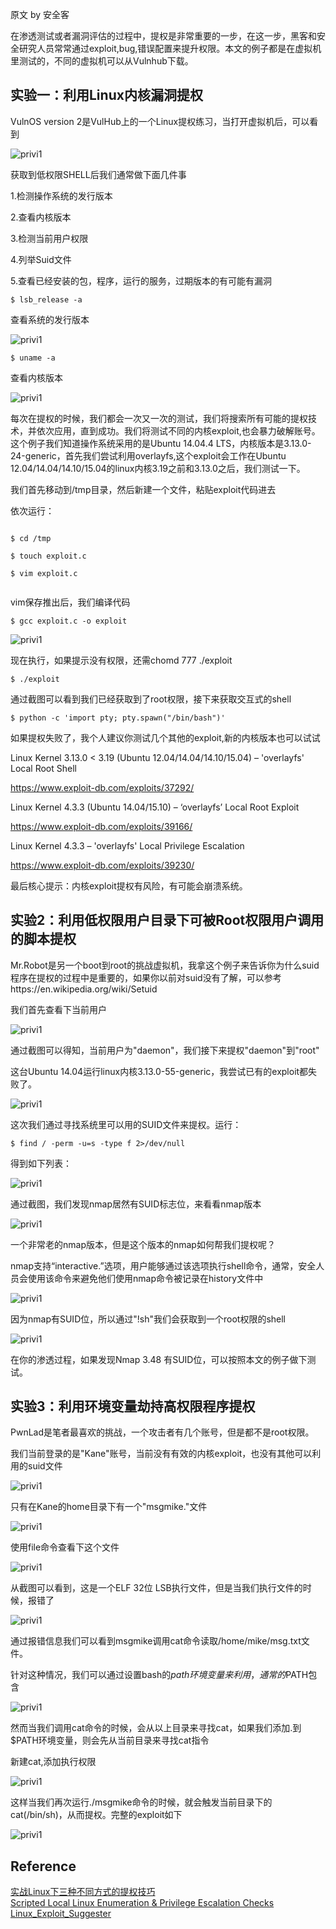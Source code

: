 原文 by 安全客在渗透测试或者漏洞评估的过程中，提权是非常重要的一步，在这一步，黑客和安全研究人员常常通过exploit,bug,错误配置来提升权限。本文的例子都是在虚拟机里测试的，不同的虚拟机可以从Vulnhub下载。  
  
## 实验一：利用Linux内核漏洞提权  
  
VulnOS version 2是VulHub上的一个Linux提权练习，当打开虚拟机后，可以看到  
![privi1](../pictures/privi1.png)  
  
  
获取到低权限SHELL后我们通常做下面几件事  
  
1.检测操作系统的发行版本  
  
2.查看内核版本  
  
3.检测当前用户权限  
  
4.列举Suid文件  
  
5.查看已经安装的包，程序，运行的服务，过期版本的有可能有漏洞  
  
  
`$ lsb_release -a`  
查看系统的发行版本  
![privi1](../pictures/privi2.png)  
  
  
  
  
  
`$ uname -a`  
查看内核版本  
![privi1](../pictures/privi3.png)  
  
  
  
每次在提权的时候，我们都会一次又一次的测试，我们将搜索所有可能的提权技术，并依次应用，直到成功。我们将测试不同的内核exploit,也会暴力破解账号。这个例子我们知道操作系统采用的是Ubuntu 14.04.4 LTS，内核版本是3.13.0-24-generic，首先我们尝试利用overlayfs,这个exploit会工作在Ubuntu 12.04/14.04/14.10/15.04的linux内核3.19之前和3.13.0之后，我们测试一下。  
  
我们首先移动到/tmp目录，然后新建一个文件，粘贴exploit代码进去  
  
依次运行：  
  
```  
$ cd /tmp  
$ touch exploit.c  
$ vim exploit.c  
```  
vim保存推出后，我们编译代码  
  
`$ gcc exploit.c -o exploit`  
![privi1](../pictures/privi4.png)  
  
  
现在执行，如果提示没有权限，还需chomd 777 ./exploit  
  
`$ ./exploit`  
  
  
通过截图可以看到我们已经获取到了root权限，接下来获取交互式的shell  
  
  
`$ python -c 'import pty; pty.spawn("/bin/bash")'`  
  
如果提权失败了，我个人建议你测试几个其他的exploit,新的内核版本也可以试试  
  
Linux Kernel 3.13.0 < 3.19 (Ubuntu 12.04/14.04/14.10/15.04) – 'overlayfs' Local Root Shell  
  
https://www.exploit-db.com/exploits/37292/  
  
Linux Kernel 4.3.3 (Ubuntu 14.04/15.10) – ‘overlayfs’ Local Root Exploit  
  
https://www.exploit-db.com/exploits/39166/  
  
Linux Kernel 4.3.3 – 'overlayfs' Local Privilege Escalation  
  
https://www.exploit-db.com/exploits/39230/  
  
最后核心提示：内核exploit提权有风险，有可能会崩溃系统。  
  
  
  
## 实验2：利用低权限用户目录下可被Root权限用户调用的脚本提权  
  
Mr.Robot是另一个boot到root的挑战虚拟机，我拿这个例子来告诉你为什么suid程序在提权的过程中是重要的，如果你以前对suid没有了解，可以参考https://en.wikipedia.org/wiki/Setuid  
  
我们首先查看下当前用户  
![privi1](../pictures/privi5.png)  
  
  
通过截图可以得知，当前用户为"daemon"，我们接下来提权"daemon"到"root"  
  
这台Ubuntu 14.04运行linux内核3.13.0-55-generic，我尝试已有的exploit都失败了。  
![privi1](../pictures/privi6.png)  
  
  
这次我们通过寻找系统里可以用的SUID文件来提权。运行：  
  
  
`$ find / -perm -u=s -type f 2>/dev/null`  
得到如下列表：  
![privi1](../pictures/privi7.png)  
  
通过截图，我们发现nmap居然有SUID标志位，来看看nmap版本  
  
![privi1](../pictures/privi8.png)  
  
一个非常老的nmap版本，但是这个版本的nmap如何帮我们提权呢？  
  
nmap支持“interactive.”选项，用户能够通过该选项执行shell命令，通常，安全人员会使用该命令来避免他们使用nmap命令被记录在history文件中  
![privi1](../pictures/privi9.png)  
  
  
因为nmap有SUID位，所以通过"!sh"我们会获取到一个root权限的shell  
![privi1](../pictures/privi10.png)  
  
  
在你的渗透过程，如果发现Nmap 3.48 有SUID位，可以按照本文的例子做下测试。  
  
  
## 实验3：利用环境变量劫持高权限程序提权  
  
PwnLad是笔者最喜欢的挑战，一个攻击者有几个账号，但是都不是root权限。  
  
我们当前登录的是"Kane"账号，当前没有有效的内核exploit，也没有其他可以利用的suid文件  
![privi1](../pictures/privi11.png)  
  
  
只有在Kane的home目录下有一个"msgmike."文件  
![privi1](../pictures/privi12.png)  
  
  
使用file命令查看下这个文件  
![privi1](../pictures/privi13.png)  
  
  
从截图可以看到，这是一个ELF 32位 LSB执行文件，但是当我们执行文件的时候，报错了  
![privi1](../pictures/privi14.png)  
  
  
通过报错信息我们可以看到msgmike调用cat命令读取/home/mike/msg.txt文件。  
  
针对这种情况，我们可以通过设置bash的$path环境变量来利用，通常的$PATH包含  
![privi1](../pictures/privi15.png)  
  
  
然而当我们调用cat命令的时候，会从以上目录来寻找cat，如果我们添加.到$PATH环境变量，则会先从当前目录来寻找cat指令  
  
新建cat,添加执行权限  
![privi1](../pictures/privi16.png)  
  
  
这样当我们再次运行./msgmike命令的时候，就会触发当前目录下的cat(/bin/sh)，从而提权。完整的exploit如下  
![privi1](../pictures/privi17.png)  
## Reference
[实战Linux下三种不同方式的提权技巧](http://bobao.360.cn/learning/detail/2984.html)  
[Scripted Local Linux Enumeration & Privilege Escalation Checks](https://github.com/rebootuser/LinEnum)     
[Linux_Exploit_Suggester](https://github.com/PenturaLabs/Linux_Exploit_Suggester)     
